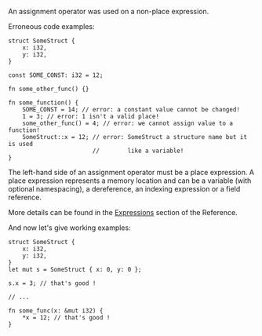 An assignment operator was used on a non-place expression.

Erroneous code examples:

```compile_fail,E0070
struct SomeStruct {
    x: i32,
    y: i32,
}

const SOME_CONST: i32 = 12;

fn some_other_func() {}

fn some_function() {
    SOME_CONST = 14; // error: a constant value cannot be changed!
    1 = 3; // error: 1 isn't a valid place!
    some_other_func() = 4; // error: we cannot assign value to a function!
    SomeStruct::x = 12; // error: SomeStruct a structure name but it is used
                        //        like a variable!
}
```

The left-hand side of an assignment operator must be a place expression. A
place expression represents a memory location and can be a variable (with
optional namespacing), a dereference, an indexing expression or a field
reference.

More details can be found in the [Expressions] section of the Reference.

[Expressions]: https://doc.rust-lang.org/reference/expressions.html#places-rvalues-and-temporaries

And now let's give working examples:

```
struct SomeStruct {
    x: i32,
    y: i32,
}
let mut s = SomeStruct { x: 0, y: 0 };

s.x = 3; // that's good !

// ...

fn some_func(x: &mut i32) {
    *x = 12; // that's good !
}
```
